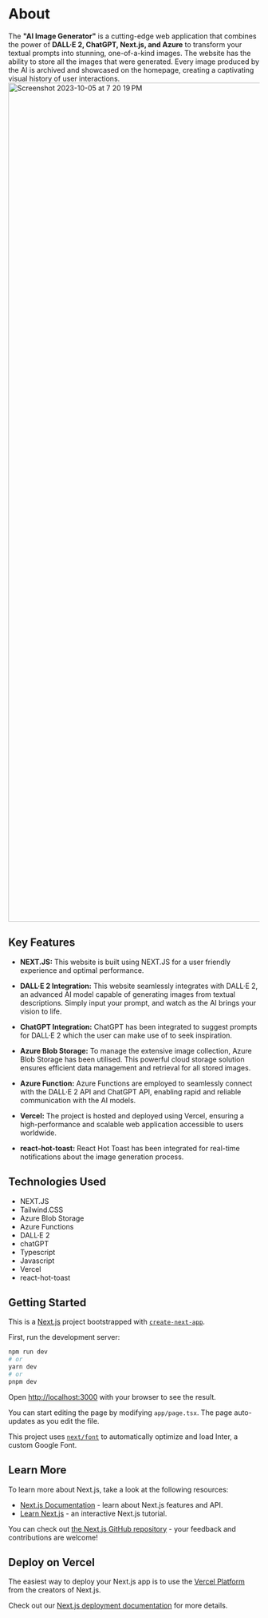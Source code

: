 # About
The **"AI Image Generator"** is a cutting-edge web application that combines the power of **DALL·E 2, ChatGPT, Next.js, and Azure** to transform your textual prompts into stunning, one-of-a-kind images.
The website has the ability to store all the images that were generated. Every image produced by the AI is archived and showcased on the homepage, creating a captivating visual history of user interactions.
<img width="1679" alt="Screenshot 2023-10-05 at 7 20 19 PM" src="https://github.com/RonishR/AI-Image-Generator/assets/69105829/10206b3a-8e1c-482c-9d85-a8b2c235860e">



## Key Features

- **NEXT.JS:**
This website is built using NEXT.JS for a user friendly experience and optimal performance.

- **DALL·E 2 Integration:**
This website seamlessly integrates with DALL·E 2, an advanced AI model capable of generating images from textual descriptions. Simply input your prompt, and watch as the AI brings your vision to life.

- **ChatGPT Integration:**
ChatGPT has been integrated to suggest prompts for DALL·E 2 which the user can make use of to seek inspiration.

- **Azure Blob Storage:**
To manage the extensive image collection, Azure Blob Storage has been utilised. This powerful cloud storage solution ensures efficient data management and retrieval for all stored images.

- **Azure Function:**
Azure Functions are employed to seamlessly connect with the DALL·E 2 API and ChatGPT API, enabling rapid and reliable communication with the AI models.

- **Vercel:**
The project is hosted and deployed using Vercel, ensuring a high-performance and scalable web application accessible to users worldwide.

- **react-hot-toast:**
React Hot Toast has been integrated for real-time notifications about the image generation process.

## Technologies Used

- NEXT.JS
- Tailwind.CSS
- Azure Blob Storage
- Azure Functions
- DALL·E 2
- chatGPT
- Typescript
- Javascript
- Vercel
- react-hot-toast


## Getting Started

This is a [Next.js](https://nextjs.org/) project bootstrapped with [`create-next-app`](https://github.com/vercel/next.js/tree/canary/packages/create-next-app).

First, run the development server:

```bash
npm run dev
# or
yarn dev
# or
pnpm dev
```

Open [http://localhost:3000](http://localhost:3000) with your browser to see the result.

You can start editing the page by modifying `app/page.tsx`. The page auto-updates as you edit the file.

This project uses [`next/font`](https://nextjs.org/docs/basic-features/font-optimization) to automatically optimize and load Inter, a custom Google Font.

## Learn More

To learn more about Next.js, take a look at the following resources:

- [Next.js Documentation](https://nextjs.org/docs) - learn about Next.js features and API.
- [Learn Next.js](https://nextjs.org/learn) - an interactive Next.js tutorial.

You can check out [the Next.js GitHub repository](https://github.com/vercel/next.js/) - your feedback and contributions are welcome!

## Deploy on Vercel

The easiest way to deploy your Next.js app is to use the [Vercel Platform](https://vercel.com/new?utm_medium=default-template&filter=next.js&utm_source=create-next-app&utm_campaign=create-next-app-readme) from the creators of Next.js.

Check out our [Next.js deployment documentation](https://nextjs.org/docs/deployment) for more details.
